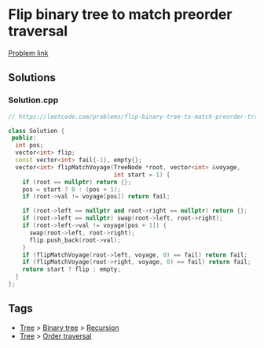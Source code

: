 # Flip binary tree to match preorder traversal

[Problem link](https://leetcode.com/problems/flip-binary-tree-to-match-preorder-traversal)

## Solutions


### Solution.cpp
```cpp
// https://leetcode.com/problems/flip-binary-tree-to-match-preorder-traversal

class Solution {
 public:
  int pos;
  vector<int> flip;
  const vector<int> fail{-1}, empty{};
  vector<int> flipMatchVoyage(TreeNode *root, vector<int> &voyage,
                              int start = 1) {
    if (root == nullptr) return {};
    pos = start ? 0 : (pos + 1);
    if (root->val != voyage[pos]) return fail;

    if (root->left == nullptr and root->right == nullptr) return {};
    if (root->left == nullptr) swap(root->left, root->right);
    if (root->left->val != voyage[pos + 1]) {
      swap(root->left, root->right);
      flip.push_back(root->val);
    }
    if (flipMatchVoyage(root->left, voyage, 0) == fail) return fail;
    if (flipMatchVoyage(root->right, voyage, 0) == fail) return fail;
    return start ? flip : empty;
  }
};
```
## Tags

* [Tree](/Collections/tree.md#tree) > [Binary tree](/Collections/tree.md#binary-tree) > [Recursion](/Collections/tree.md#recursion)
* [Tree](/Collections/tree.md#tree) > [Order traversal](/Collections/tree.md#order-traversal)
